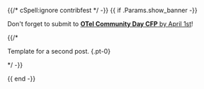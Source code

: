 {{/* cSpell:ignore contribfest */ -}}
{{ if .Params.show_banner -}}

<div class="o-banner">

<i class="fas fa-bullhorn"></i> Don't forget to submit to
[**OTel Community Day CFP** by April 1st](https://sessionize.com/OTel-Community-Day/)!

{{/*

<!-- prettier-ignore -->
<i class="fas fa-bullhorn"></i>
Template for a second post.
{.pt-0}

*/ -}}

</div>
{{ end -}}
